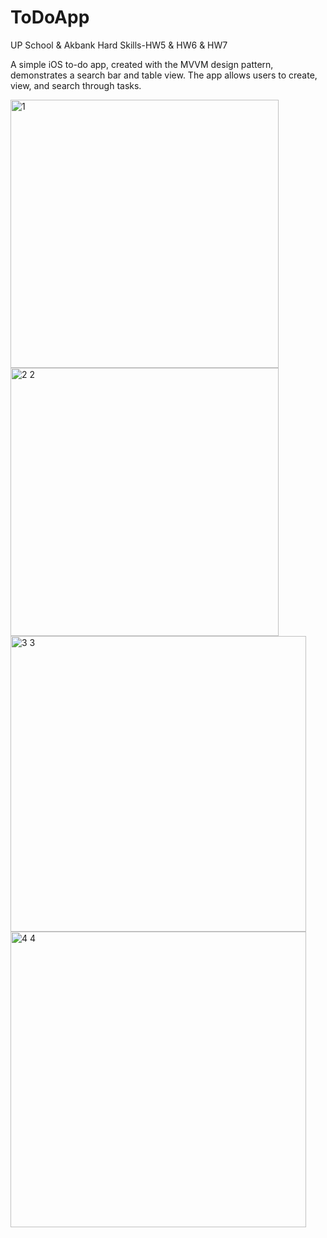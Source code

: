 # ToDoApp
UP School &amp; Akbank Hard Skills-HW5 &amp; HW6 &amp; HW7 

A simple iOS to-do app, created with the MVVM design pattern, demonstrates a search bar and table view. The app allows users to create, view, and search through tasks.


<img width="429" alt="1" src="https://github.com/seherkose/ToDoApp/assets/86297425/19a819ac-1101-41f0-b5ff-714c4c7ea7b9">
<img width="429" alt="2 2" src="https://github.com/seherkose/ToDoApp/assets/86297425/cb996cfa-51b7-4cd2-a03c-697d0202cee1"><img width="473" alt="3 3" src="https://github.com/seherkose/ToDoApp/assets/86297425/9fb1e3eb-6259-4f90-aeef-156f7a68b885"><img width="473" alt="4 4" src="https://github.com/seherkose/ToDoApp/assets/86297425/c8bf0383-95e4-4353-b961-a75097770c10">
